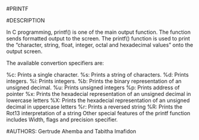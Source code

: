 #PRINTF

#DESCRIPTION

In C programming, printf() is one of the main output function. The function sends formatted output to the screen. The printf() function is used to print the “character, string, float, integer, octal and hexadecimal values” onto the output screen.

The available convertion specifiers are:

%c: Prints a single character.
%s: Prints a string of characters.
%d: Prints integers.
%i: Prints integers.
%b: Prints the binary representation of an unsigned decimal.
%u: Prints unsigned integers
%p: Prints address of pointer
%x: Prints the hexadecial representation of an unsigned decimal in lowercase letters
%X: Prints the hexadecial representation of an unsigned decimal in uppercase letters
%r: Prints a reversed string
%R: Prints the Rot13 interpretation of a string
    Other special features of the printf function includes
Width, flags and precision specifier.

#AUTHORS:
Gertrude Ahemba and Tabitha Imafidon
